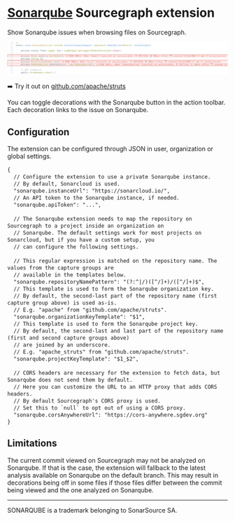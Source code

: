 # [Sonarqube](https://www.sonarqube.org/) Sourcegraph extension

Show Sonarqube issues when browsing files on Sourcegraph.

<p>
<picture>
<source srcset="https://raw.githubusercontent.com/sourcegraph/sourcegraph-sonarqube/main/images/screenshot_dark.png" media="(prefers-color-scheme: dark)">
<source srcset="https://raw.githubusercontent.com/sourcegraph/sourcegraph-sonarqube/main/images/screenshot_light.png" media="(prefers-color-scheme: light)">
<img src="https://raw.githubusercontent.com/sourcegraph/sourcegraph-sonarqube/main/images/screenshot_light.png" alt="Screenshot">
</picture>
</p>

➡️ Try it out on [github.com/apache/struts](https://sourcegraph.com/github.com/apache/struts/-/blob/core/src/main/java/org/apache/struts2/action/CspReportAction.java#L60)

You can toggle decorations with the Sonarqube button in the action toolbar.
Each decoration links to the issue on Sonarqube.

## Configuration

The extension can be configured through JSON in user, organization or global settings.

```jsonc
{
  // Configure the extension to use a private Sonarqube instance.
  // By default, Sonarcloud is used.
  "sonarqube.instanceUrl": "https://sonarcloud.io/",
  // An API token to the Sonarqube instance, if needed.
  "sonarqube.apiToken": "...",

  // The Sonarqube extension needs to map the repository on Sourcegraph to a project inside an organization on
  // Sonarqube. The default settings work for most projects on Sonarcloud, but if you have a custom setup, you
  // can configure the following settings.

  // This regular expression is matched on the repository name. The values from the capture groups are
  // available in the templates below.
  "sonarqube.repositoryNamePattern": "(?:^|/)([^/]+)/([^/]+)$",
  // This template is used to form the Sonarqube organization key.
  // By default, the second-last part of the repository name (first capture group above) is used as-is.
  // E.g. "apache" from "github.com/apache/struts".
  "sonarqube.organizationKeyTemplate": "$1",
  // This template is used to form the Sonarqube project key.
  // By default, the second-last and last part of the repository name (first and second capture groups above)
  // are joined by an underscore.
  // E.g. "apache_struts" from "github.com/apache/struts".
  "sonarqube.projectKeyTemplate": "$1_$2",

  // CORS headers are necessary for the extension to fetch data, but Sonarqube does not send them by default.
  // Here you can customize the URL to an HTTP proxy that adds CORS headers.
  // By default Sourcegraph's CORS proxy is used.
  // Set this to `null` to opt out of using a CORS proxy.
  "sonarqube.corsAnywhereUrl": "https://cors-anywhere.sgdev.org"
}
```

## Limitations

The current commit viewed on Sourcegraph may not be analyzed on Sonarqube.
If that is the case, the extension will fallback to the latest analysis available on Sonarqube on the default branch.
This may result in decorations being off in some files if those files differ between the commit being viewed and the one analyzed on Sonarqube.

---

SONARQUBE is a trademark belonging to SonarSource SA.

